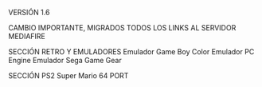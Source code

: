 VERSIÓN 1.6

CAMBIO IMPORTANTE, MIGRADOS TODOS LOS LINKS AL SERVIDOR MEDIAFIRE

SECCIÓN RETRO Y EMULADORES
Emulador Game Boy Color
Emulador PC Engine
Emulador Sega Game Gear

SECCIÓN PS2
Super Mario 64 PORT
